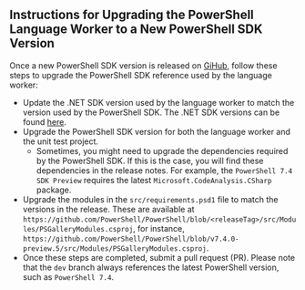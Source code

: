 ##  Instructions for Upgrading the PowerShell Language Worker to a New PowerShell SDK Version
Once a new PowerShell SDK version is released on [GiHub](https://github.com/PowerShell/PowerShell/releases), follow these steps to upgrade the PowerShell SDK reference used by the language worker:

* Update the .NET SDK version used by the language worker to match the version used by the PowerShell SDK. The .NET SDK versions can be found [here](https://dotnet.microsoft.com/en-us/download/dotnet/).
* Upgrade the PowerShell SDK version for both the language worker and the unit test project.
    * Sometimes, you might need to upgrade the dependencies required by the PowerShell SDK. If this is the case, you will find these dependencies in the release notes. For example, the `PowerShell 7.4 SDK Preview` requires the latest `Microsoft.CodeAnalysis.CSharp` package.
* Upgrade the modules in the `src/requirements.psd1` file to match the versions in the release. These are available at `https://github.com/PowerShell/PowerShell/blob/<releaseTag>/src/Modules/PSGalleryModules.csproj`, for instance, `https://github.com/PowerShell/PowerShell/blob/v7.4.0-preview.5/src/Modules/PSGalleryModules.csproj`.
* Once these steps are completed, submit a pull request (PR). Please note that the `dev` branch always references the latest PowerShell version, such as `PowerShell 7.4`.


